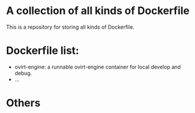 # A collection of all kinds of Dockerfile 
This is a repository for storing all kinds of Dockerfile.

# Dockerfile list:
* ovirt-engine: a runnable ovirt-engine container for local develop and debug.
* ...

# Others
